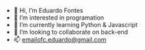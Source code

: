 - 👋 Hi, I’m Eduardo Fontes
- 👀 I’m interested in programation
- 🌱 I’m currently learning Python & Javascript
- 💞️ I’m looking to collaborate on back-end
- 📫 emailofc.eduardo@gmail.com

<!---
FontesEdu/FontesEdu is a ✨ special ✨ repository because its `README.md` (this file) appears on your GitHub profile.
You can click the Preview link to take a look at your changes.
--->
